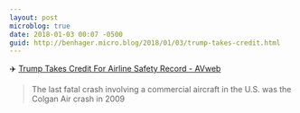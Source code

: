 ```yaml
---
layout: post
microblog: true
date: 2018-01-03 00:07 -0500
guid: http://benhager.micro.blog/2018/01/03/trump-takes-credit.html
---
```

✈️ [Trump Takes Credit For Airline Safety Record - AVweb](https://www.avweb.com/avwebflash/news/Trump-Takes-Credit-For-Airline-Safety-Record-230129-1.html)

> The last fatal crash involving a commercial aircraft in the U.S. was the Colgan Air crash in 2009

